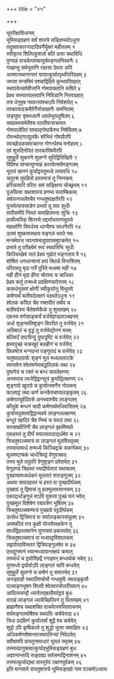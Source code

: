 +++
title = "०५"

+++
   
   
भूपरीक्षाविधानम्   
भूमिसङ्ग्रहणं सर्वं शास्त्रे सङ्क्षिप्यतेऽधुना   
तदुक्ताकारनादादिवर्णैर्युक्तं महीतलम् १  
स्वीकृत्य शिल्पिकुशलो बलिं दत्वा यथाविधि   
पुण्याहं वाचयेत्पश्चात्तूर्यमङ्गलनिस्वनैः २  
गच्छन्तु सर्वभूतानि राक्षसा देवता अपि   
अस्मात्स्थानान्तरं यायात्कुर्यात्पृथ्वीपरिग्रहम् ३  
जप्त्वा मन्त्रमिमं पश्चाद्विहिते कुम्भपरिग्रहात्   
स्थापयेत्सर्वबीजानि गोमयाक्तानि रूषिते ४  
प्रेक्ष्य सस्यात्पल्लवानि निविडानि निरवग्रहात्   
तत्र धेनुवृष नववत्सांश्चाऽपि निवेशयेत् ५  
पश्चात्पादक्रमैर्वर्गैर्नासाघ्राणैः समन्वितम्   
सङ्घुष्ट वृषभध्वानै धवलेभूतलूषितम् ६  
यवप्रस्थसमेतैश्च पततीवत्सक्रमतः   
गोमयालेपितं पश्चाद्गोष्ठकैश्च निषेवितम् ७  
रोमन्थोद्गारपुलकैः शोभितं गोष्पदैरपि   
स्वच्छोदकसमाक्रान्त गोगन्धैश्च मनोहरम् ८  
एवं शुभदिनोपेतं तारकाविषयैरपि   
सुमुहूर्ते सुकरणे सुलग्ने सुपिद्वितिखितैः ९  
विप्रैश्च पश्चात्पुण्याहं कारयेत्सर्वमङ्गलम्   
भूतलं खननं कुर्याद्वस्तुमध्ये लयावधि १०  
चतुरश्रं तूपहितो हस्तमात्रं तु निम्नकम्   
हरिचत्वारि परितः समं सङ्क्षिप्य चोच्छ्रयम् ११  
पूजयित्वा यथाशास्त्रं प्रणम्य रूपाम्बिकाम्   
सर्वरत्नजलैश्चैव गन्धपुष्पाक्षतैरपि १२  
पूजयेत्पायसान्नेन प्रभाते तु ततः सुधीः   
वापीसमीपे नियतं समाहितमनाः शुचिः १३  
प्राचीत्वरिक् शिरस्ये तद्दर्भास्तरणभूतले   
महाक्षोणि विवर्धस्व धान्यैश्च साधनैरपि १४  
उत्तमं शुष्कमास्थाय मङ्गलं भवते नमः   
मन्त्रमेतज् जपन्पश्चादुपवासमुपक्रमेत् १५  
प्रभाते तु परीक्ष्येमं रूपं स्थपतिभिः सुधीः   
किञ्चिच्छेषं जलं प्रेक्ष्य गृह्येतं मङ्गलाय वै १६  
शोषितं धनधान्यानां क्षयं क्लिन्ने विनाशितम्   
परितस्तु मृदा गर्ते पूरिते मध्यमा मही १७  
मही हीनं मृदा हीना चोत्तमा च चाधिका   
प्रेक्ष्य कर्तु तन्मध्ये प्रदक्षिणचरोत्तरम् १८  
कामधेनुसमां क्षोणीं स्वीकुर्यात्तु विभूतये   
कर्षणार्थं बलीवर्दलक्षणं वक्ष्यतेऽधुना १९  
श्वेतकं कपिलं चैव रक्तपीतं तथैव च   
बलीवर्दस्य चैतेषामेकैकं तु शुभावहम् २०  
एकस्य वर्णसाङ्कर्यं वर्जयेद्दण्डलाञ्च्छनम्   
अधो शृङ्गमतिशृङ्ग विपरीतं तु वर्जयेत् २१  
अतिबालं च वृद्धं तु वर्जयेद्योननं मतम्   
बलिवर्दं दष्टविन्दुं दुष्टदृष्टिं च वर्जयेत् २२  
ह्रस्वपुच्छं चक्रखुरं बलहीनं च वर्जयेत्   
छिन्नश्रोत्रं भग्नदन्तं पङ्गुपादं च वर्जयेत् २३  
चतुष्पादाग्रयोः शृङ्गं मूल मध्यललाटके   
स्वभावेन श्वेतवर्णमाबद्धतिलकं तथा २४  
पुष्पनेत्रं च रक्तं च बन्धं चायतेक्षणम्   
अनस्पान्न त्यजेद्विद्वान्सूत्रं कुर्याद्विलक्षणम् २५  
शृङ्गाग्रे खुराग्रे च कुर्यात्स्वर्णेन गोलकम्   
फालपट्टं तथा कर्णं कनकैश्चाप्यलङ्कृतम् २६  
कर्षणात्पूर्वदिवसे अनस्वाश्चैव लाङ्गलम्   
कौतुके बन्धनं चादौ कर्षणार्थमधिवासितम् २७  
कुर्यात्तदुक्तवद्विद्वान्वक्ष्ये लाङ्गललक्षणम्   
बन्धुरं खादिरं चैव निम्बं च सरलं तथा २८  
सरक्तक्षीरिणी चैव लाङ्गलं वृक्षमिष्यते   
एकहस्तं तु दीर्घं स्यात्सपादाद्यर्धमेव च २९  
त्रिचतुष्पञ्चमात्रं वा लाङ्गलं मूलविस्तृतम्   
तस्यायामार्ध तन्मध्ये किञ्चिद्वक्रं सकर्णकम् ३०  
मूलमष्टाश्रकं चार्धत्रिपट्टं वेणुपत्रवत्   
तस्य मूले तदुपरि वेणुशृङ्गं प्रवेशयेत् ३१  
वेणुदण्डं त्रिहस्तं स्याद्दीर्घतारां यथाबलम्   
पुच्छायामध्यर्धकरं मूलतारं शराङ्गुलम् ३२  
अथवा सपादहस्तं च हस्तं वा पुच्छदीर्घकम्   
पुच्छाग्रं तु द्विमात्त्रं तु हलमूलावसानकम् ३३  
एकाद्यर्धाङ्गुलं वाऽपि युक्त्या पुच्छं घनं भवेत्   
पुच्छमूल विशेषेण पद्मपत्रेण भूषितम् ३४  
त्रिचतुष्पञ्चषण्मात्रं पुच्छाग्रे पट्टदीर्घकम्   
उत्सेधं द्वित्रिमात्रं वा सर्वालङ्कारसंयुतम् ३५  
अयष्कीलं तत्र कुक्षौ योजयेत्तक्षकेन तु   
सार्धद्विहस्तमानेन युगायामं प्रकल्पयेत् ३६  
त्रिचतुष्पञ्चमात्रं वा मध्यपट्टविशालकम्   
तह्वयोरग्रविस्तारं द्वित्रियङ्गुलमेव च ३७  
एतद्युगमानं स्यान्मध्याग्रान्तक्षयं क्रमात्   
तस्यार्धं च द्वयोश्छिद्रै रनड्वन् बन्धार्थकं भवेत् ३८  
युगमध्ये द्वयोर्वाऽपि लाङ्गलं चापि बन्धयेत्   
सुमुहूर्ते सुलग्ने च कर्षणं तु समारभेत् ३९  
अनड्वाहौ स्थपतिश्चोभौ गन्धपुष्पैः स्वलङ्कृतौ   
पञ्चाङ्गभूषण शिल्पी श्वेतवस्त्रोत्तरीयवान् ४०  
आदित्यचन्द्रौ ध्यायेत्तद्बलीवर्दद्वयं बुधः   
वाराहं लाङ्गलं ध्यायेच्छिल्पिनं तु पितामहम् ४१  
ब्राह्मणैश्च यथाशक्ति वाचयेत्स्वस्तिवाचनम्   
सर्वमङ्गलघोषैश्च स्थपतिः कर्षयेत्तदा ४२  
त्रिधा प्रदक्षिणं कुर्यात्सर्वं शूद्रै श्च कर्षयेत्   
शूद्रो ऽपि कृषिकाले तु शुद्धो भूत्वा समाहितः ४३  
अधिकर्षणशेषान्तात्स्थपतिभ्यां निवेदयेत्   
सर्वेषामपि वास्तूनामाधारं भूतलं स्मृतम् ४४  
तस्मात्प्रागुक्तवत्कुर्याद्भूमिसङ्ग्रहणं बुधः   
अज्ञानान्तादि सङ्ग्राह्य सर्वसम्पद्विनाशनम् ४५  
तस्मात्कुर्याद्यथा वास्तुरेवं लक्षणपूर्वकम् ४६  
इति मानसारे वास्तुशास्त्रे भूमिसङ्ग्रहो नाम पञ्चमोऽध्यायः

